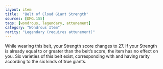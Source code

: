 ```yaml
---
layout: item
title:  "Belt of Cloud Giant Strength"
sources: [DMG.155]
tags: [wondrous, legendary, attunement]
category: "Wondrous Item"
rarity: "Legendary (requires attunement)"
---
```


While wearing this belt, your Strength score changes to 27. If your Strength is already equal to or greater than the belt’s score, the item has no effect on you. Six varieties of this belt exist, corresponding with and having rarity according to the six kinds of true giants.